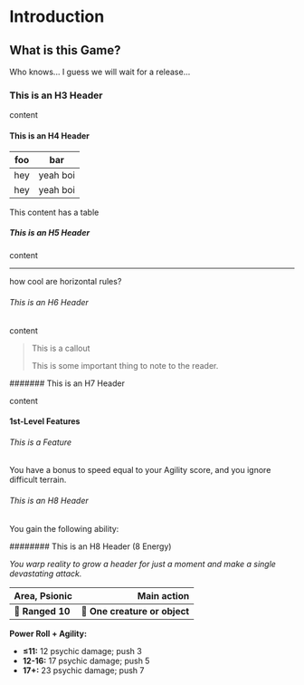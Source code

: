 # Introduction

## What is this Game?

Who knows... I guess we will wait for a release...

### This is an H3 Header

content

#### This is an H4 Header

| foo | bar      |
| --- | -------- |
| hey | yeah boi |
| hey | yeah boi |

This content has a table

##### This is an H5 Header

content

---

how cool are horizontal rules?

###### This is an H6 Header

content

> This is a callout
> 
> This is some important thing to note to the reader.

####### This is an H7 Header

content

#### 1st-Level Features

###### This is a Feature

You have a bonus to speed equal to your Agility score, and you ignore
difficult terrain.

###### This is an H8 Header

You gain the following ability:

######## This is an H8 Header (8 Energy)

*You warp reality to grow a header for just a moment and make a single devastating attack.*

| **Area, Psionic**   |                  **Main action** |
|:--------------------|---------------------------------:|
| **📏 Ranged 10**    |    **🎯 One creature or object** |

**Power Roll + Agility:**

- **≤11:** 12 psychic damage; push 3
- **12-16:** 17 psychic damage; push 5
- **17+:** 23 psychic damage; push 7
